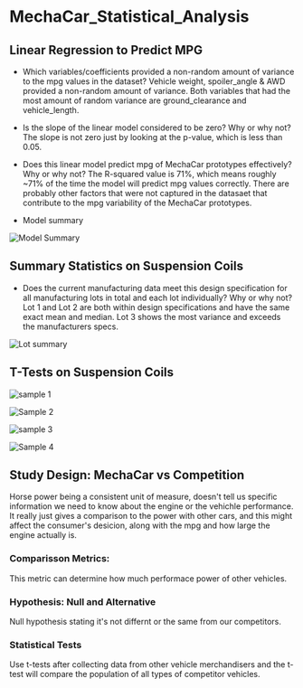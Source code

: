 # MechaCar_Statistical_Analysis

## Linear Regression to Predict MPG
- Which variables/coefficients provided a non-random amount of variance to the mpg values in the dataset?
 Vehicle weight, spoiler_angle & AWD provided a non-random amount of variance. Both variables that had the most amount of random variance are ground_clearance and vehicle_length.
- Is the slope of the linear model considered to be zero? Why or why not? 
The slope is not zero just by looking at the p-value, which is less than 0.05.

- Does this linear model predict mpg of MechaCar prototypes effectively? Why or why not?
The R-squared value is 71%, which means roughly ~71% of the time the model will predict mpg values correctly. There are probably other factors that were not captured in the datasaet that contribute to the mpg variability of the MechaCar prototypes.

- Model summary

![Model Summary](https://user-images.githubusercontent.com/92067596/171857042-a15d068e-a669-41b1-8050-6d0fba9c3ee9.png)

## Summary Statistics on Suspension Coils
- Does the current manufacturing data meet this design specification for all manufacturing lots in total and each lot individually? Why or why not?
Lot 1 and Lot 2 are both within design specifications and have the same exact mean and median. Lot 3 shows the most variance and exceeds the manufacturers specs.

![Lot summary](https://user-images.githubusercontent.com/92067596/171860240-c1b85ed2-50ca-40c7-b1ed-925f7dc019cb.png)


## T-Tests on Suspension Coils


![sample 1](https://user-images.githubusercontent.com/92067596/171861436-e07979fd-ad04-45ce-b9ac-312a33d9df7c.png)

![Sample 2](https://user-images.githubusercontent.com/92067596/171861446-78db8804-bc2b-4739-8777-05e1ac3efc2c.png)

![sample 3](https://user-images.githubusercontent.com/92067596/171861460-884a4d68-4bc4-4260-8932-313c1319195c.png)

![Sample 4](https://user-images.githubusercontent.com/92067596/171861466-5142a9e7-4c2b-4020-b7ff-a210d19e03b6.png)


## Study Design: MechaCar vs Competition
Horse power being a consistent unit of measure, doesn't tell us specific information we need to know about the engine or the vehichle performance. It really just gives  a comparison to the power with other cars, and this might affect the consumer's desicion, along with the mpg and how large the engine actually is. 

### Comparisson Metrics:
This metric can determine how much performace power of other vehicles.

### Hypothesis: Null and Alternative
Null hypothesis stating it's not differnt or the same from our competitors. 

### Statistical Tests
Use t-tests after collecting data from  other vehicle merchandisers and the t-test will compare the population of all types of competitor vehicles. 
